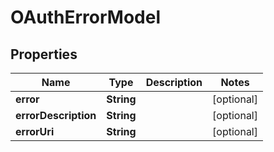 

# OAuthErrorModel


## Properties

| Name | Type | Description | Notes |
|------------ | ------------- | ------------- | -------------|
|**error** | **String** |  |  [optional] |
|**errorDescription** | **String** |  |  [optional] |
|**errorUri** | **String** |  |  [optional] |



